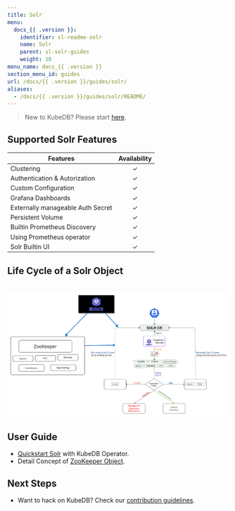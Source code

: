 ```yaml
---
title: Solr
menu:
  docs_{{ .version }}:
    identifier: sl-readme-solr
    name: Solr
    parent: sl-solr-guides
    weight: 10
menu_name: docs_{{ .version }}
section_menu_id: guides
url: /docs/{{ .version }}/guides/solr/
aliases:
  - /docs/{{ .version }}/guides/solr/README/
---
```


> New to KubeDB? Please start [here](/docs/README.md).

## Supported Solr Features
| Features                           | Availability |
|------------------------------------|:------------:|
| Clustering                         |   &#10003;   |
| Authentication & Autorization      |   &#10003;   | 
| Custom Configuration               |   &#10003;   | 
| Grafana Dashboards                 |   &#10003;   | 
| Externally manageable Auth Secret  |   &#10003;   |
| Persistent Volume                  |   &#10003;   |
| Builtin Prometheus Discovery       |   &#10003;   | 
| Using Prometheus operator          |   &#10003;   |
| Solr Builtin UI                    |   &#10003;   |

## Life Cycle of a Solr Object

<p align="center">
  <img alt="lifecycle"  src="/docs/guides/solr/quickstart/overview/images/Lifecycle-of-a-solr-instance.png">
</p>

## User Guide

- [Quickstart Solr](/docs/guides/solr/quickstart/overview/index.md) with KubeDB Operator.
- Detail Concept of [ZooKeeper Object](/docs/guides/solr/concepts/solr.md).


## Next Steps

- Want to hack on KubeDB? Check our [contribution guidelines](/docs/CONTRIBUTING.md).